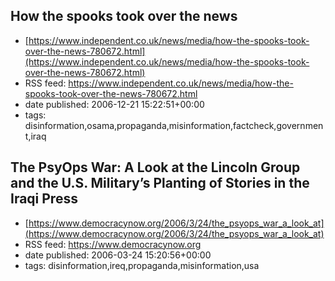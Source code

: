 ## How the spooks took over the news
 - [https://www.independent.co.uk/news/media/how-the-spooks-took-over-the-news-780672.html](https://www.independent.co.uk/news/media/how-the-spooks-took-over-the-news-780672.html)
 - RSS feed: https://www.independent.co.uk/news/media/how-the-spooks-took-over-the-news-780672.html
 - date published: 2006-12-21 15:22:51+00:00
 - tags: disinformation,osama,propaganda,misinformation,factcheck,government,iraq


## The PsyOps War: A Look at the Lincoln Group and the U.S. Military’s Planting of Stories in the Iraqi Press
 - [https://www.democracynow.org/2006/3/24/the_psyops_war_a_look_at](https://www.democracynow.org/2006/3/24/the_psyops_war_a_look_at)
 - RSS feed: https://www.democracynow.org
 - date published: 2006-03-24 15:20:56+00:00
 - tags: disinformation,ireq,propaganda,misinformation,usa

